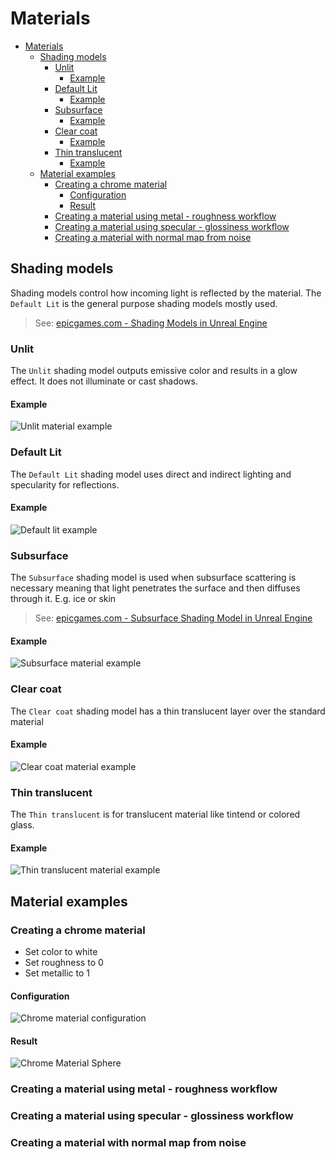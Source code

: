 # Materials

- [Materials](#materials)
  - [Shading models](#shading-models)
    - [Unlit](#unlit)
      - [Example](#example)
    - [Default Lit](#default-lit)
      - [Example](#example-1)
    - [Subsurface](#subsurface)
      - [Example](#example-2)
    - [Clear coat](#clear-coat)
      - [Example](#example-3)
    - [Thin translucent](#thin-translucent)
      - [Example](#example-4)
  - [Material examples](#material-examples)
    - [Creating a chrome material](#creating-a-chrome-material)
      - [Configuration](#configuration)
      - [Result](#result)
    - [Creating a material using metal - roughness workflow](#creating-a-material-using-metal---roughness-workflow)
    - [Creating a material using specular - glossiness workflow](#creating-a-material-using-specular---glossiness-workflow)
    - [Creating a material with normal map from noise](#creating-a-material-with-normal-map-from-noise)


## Shading models

Shading models control how incoming light is reflected by the material. The `Default Lit` is the general purpose shading models mostly used.

> See: [epicgames.com - Shading Models in Unreal Engine](https://dev.epicgames.com/documentation/en-us/unreal-engine/shading-models-in-unreal-engine)

### Unlit

The `Unlit` shading model outputs emissive color and results in a glow effect. It does not illuminate or cast shadows.

#### Example

![Unlit material example](images/materials/ExampleUnlit.jpeg)

### Default Lit

The `Default Lit` shading model uses direct and indirect lighting and specularity for reflections.

#### Example

![Default lit example](images/materials/ExampleDefaultLit.jpeg)

### Subsurface

The `Subsurface` shading model is used when subsurface scattering is necessary meaning that light penetrates the surface and then diffuses through it. E.g. ice or skin

> See: [epicgames.com - Subsurface Shading Model in Unreal Engine](https://dev.epicgames.com/documentation/en-us/unreal-engine/subsurface-shading-model-in-unreal-engine)

#### Example

![Subsurface material example](images/materials/ExampleSubsurface.jpeg)

### Clear coat

The `Clear coat` shading model has a thin translucent layer over the standard material

#### Example

![Clear coat material example](images/materials/ExampleClearCoat.jpeg)

### Thin translucent

The `Thin translucent` is for translucent material like tintend or colored glass.

#### Example

![Thin translucent material example](images/materials/ExampleThinTranslucent.jpeg)

## Material examples

### Creating a chrome material

- Set color to white
- Set roughness to 0
- Set metallic to 1

#### Configuration

![Chrome material configuration](images/materials/ChromeMaterial.jpg)

#### Result

![Chrome Material Sphere](images/materials/ExampleChromeDefaultLit.jpeg)

### Creating a material using metal - roughness workflow

### Creating a material using specular - glossiness workflow

### Creating a material with normal map from noise